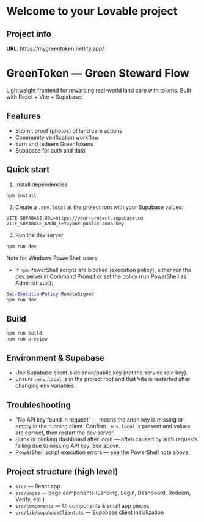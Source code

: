 # Welcome to your Lovable project

## Project info

**URL**: https://mygreentoken.netlify.app/

# GreenToken — Green Steward Flow

Lightweight frontend for rewarding real-world land care with tokens. Built with React + Vite + Supabase.

## Features

- Submit proof (photos) of land care actions
- Community verification workflow
- Earn and redeem GreenTokens
- Supabase for auth and data

## Quick start

1. Install dependencies

```powershell
npm install
```

2. Create a `.env.local` at the project root with your Supabase values:

```
VITE_SUPABASE_URL=https://your-project.supabase.co
VITE_SUPABASE_ANON_KEY=your-public-anon-key
```

3. Run the dev server

```powershell
npm run dev
```

Note for Windows PowerShell users

- If `npm` PowerShell scripts are blocked (execution policy), either run the dev server in Command Prompt or set the policy (run PowerShell as Administrator):

```powershell
Set-ExecutionPolicy RemoteSigned
npm run dev
```

## Build

```powershell
npm run build
npm run preview
```

## Environment & Supabase

- Use Supabase client-side anon/public key (not the service role key).
- Ensure `.env.local` is in the project root and that Vite is restarted after changing env variables.

## Troubleshooting

- "No API key found in request" — means the anon key is missing or empty in the running client. Confirm `.env.local` is present and values are correct, then restart the dev server.
- Blank or blinking dashboard after login — often caused by auth requests failing due to missing API key. See above.
- PowerShell script execution errors — see the PowerShell note above.

## Project structure (high level)

- `src/` — React app
- `src/pages` — page components (Landing, Login, Dashboard, Redeem, Verify, etc.)
- `src/components` — UI components & small app pieces
- `src/lib/supabaseClient.ts` — Supabase client initialization
